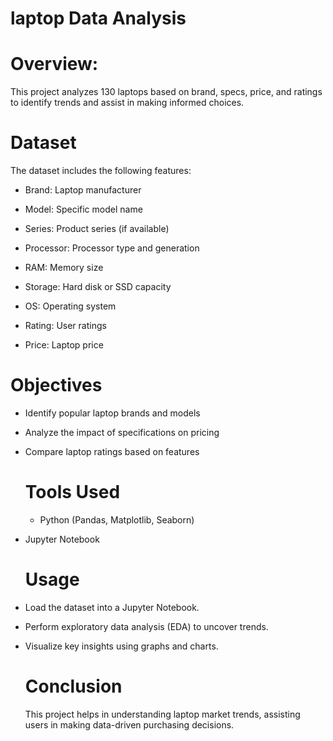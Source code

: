 # laptop Data Analysis 
# Overview:
This project analyzes 130 laptops based on brand, specs, price, and ratings to identify trends and assist in making informed choices. 

# Dataset
The dataset includes the following features:

- Brand: Laptop manufacturer

- Model: Specific model name

- Series: Product series (if available)

- Processor: Processor type and generation

- RAM: Memory size

- Storage: Hard disk or SSD capacity

- OS: Operating system

- Rating: User ratings

- Price: Laptop price 

# Objectives
- Identify popular laptop brands and models

- Analyze the impact of specifications on pricing

- Compare laptop ratings based on features

  # Tools Used
  - Python (Pandas, Matplotlib, Seaborn)

 - Jupyter Notebook

   # Usage
- Load the dataset into a Jupyter Notebook.

- Perform exploratory data analysis (EDA) to uncover trends.

- Visualize key insights using graphs and charts.

  # Conclusion
  This project helps in understanding laptop market trends, assisting users in making data-driven purchasing decisions.
